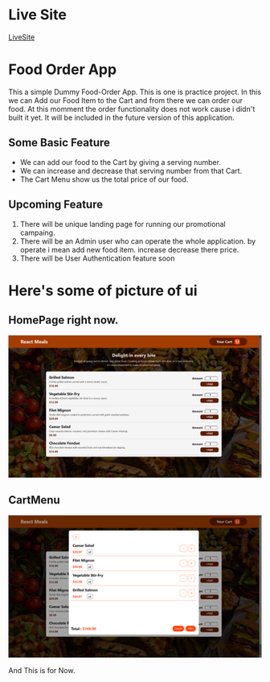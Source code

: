 # Live Site 
[LiveSite](https://food-order-dynamics.netlify.app/)

# Food Order App
This a simple Dummy Food-Order App. This is one is practice project.
In this we can Add our Food Item to the Cart and from there we can order our food.
At this momment the order functionality does not work cause i didn't built it yet.
It will be included in the future version of this application.

## Some Basic Feature

- We can add our food to the Cart by giving a serving number.
- We can increase and decrease that serving number from that Cart.
- The Cart Menu show us the total price of our food.


## Upcoming Feature


1. There will be unique landing page for running our promotional campaing.
2. There will be an Admin user who can operate the whole application. by operate i mean add new food item. increase decrease there price.
3. There will be User Authentication feature soon


# Here's some of picture of ui
## HomePage right now.

![The Menu](./src/assets/SrcreenShots/Food-Order1.png)
## CartMenu 


![Cart Menu](./src/assets/SrcreenShots/Food-Order2.png) 

And This is for Now.
